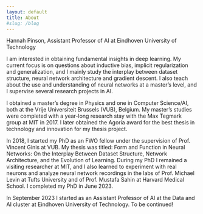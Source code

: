 ```yaml
---
layout: default
title: About
#slug: /blog
---
```


Hannah Pinson, Assistant Professor of AI at Eindhoven University of Technology

I am interested in obtaining fundamental insights in deep learning.  My current focus is on questions about inductive bias, implicit regularization and generalization, and I mainly study the interplay between dataset structure, neural network architecture and gradient descent. I also teach about the use and understanding of neural networks at a master’s level, and I supervise several research projects in AI. 

I obtained a master’s degree in Physics and one in Computer Science/AI, both at the Vrije Universiteit Brussels (VUB), Belgium. My master’s studies were completed with a year-long research stay with the Max Tegmark group at MIT in 2017. I later obtained the Agoria award for the best thesis in technology and innovation for my thesis project. 

In 2018, I started my PhD as an FWO fellow under the supervision of Prof. Vincent Ginis at VUB. My thesis was titled: Form and Function in Neural Networks: On the Interplay Between Dataset Structure, Network Architecture, and the Evolution of Learning. During my PhD I remained a visiting researcher at MIT, and I also learned to experiment with real neurons and analyze neural network recordings in the labs of Prof. Michael Levin at Tufts University and of Prof. Mustafa Sahin at Harvard Medical School. I completed my PhD in June 2023. 

In September 2023 I started as an Assistant Professor of AI at the Data and AI cluster at Eindhoven University of Technology. To be continued!


